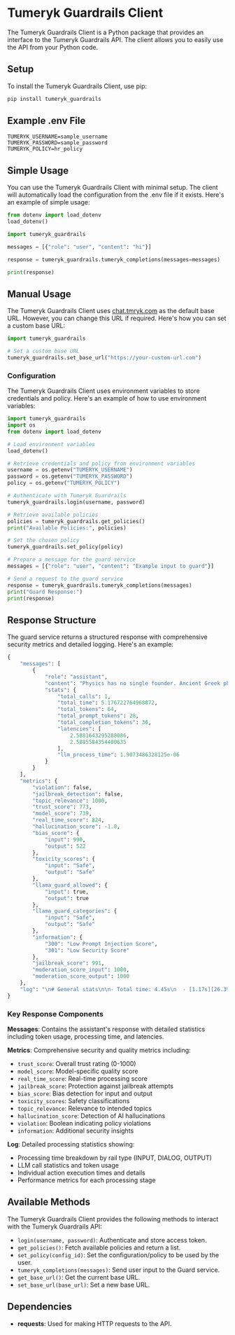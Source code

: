 # Tumeryk Guardrails Client

The Tumeryk Guardrails Client is a Python package that provides an interface to the Tumeryk Guardrails API. The client allows you to easily use the API from your Python code.

## Setup

To install the Tumeryk Guardrails Client, use pip:

```bash
pip install tumeryk_guardrails
```

## Example .env File

```
TUMERYK_USERNAME=sample_username
TUMERYK_PASSWORD=sample_password
TUMERYK_POLICY=hr_policy
```

## Simple Usage

You can use the Tumeryk Guardrails Client with minimal setup. The client will automatically load the configuration from the .env file if it exists. Here's an example of simple usage:

```python
from dotenv import load_dotenv
load_dotenv()

import tumeryk_guardrails

messages = [{"role": "user", "content": "hi"}]

response = tumeryk_guardrails.tumeryk_completions(messages=messages)

print(response)
```

## Manual Usage

The Tumeryk Guardrails Client uses [chat.tmryk.com](https://chat.tmryk.com) as the default base URL. However, you can change this URL if required. Here's how you can set a custom base URL:

```python
import tumeryk_guardrails

# Set a custom base URL
tumeryk_guardrails.set_base_url("https://your-custom-url.com")
```

### Configuration

The Tumeryk Guardrails Client uses environment variables to store credentials and policy. Here's an example of how to use environment variables:

```python
import tumeryk_guardrails
import os
from dotenv import load_dotenv

# Load environment variables
load_dotenv()

# Retrieve credentials and policy from environment variables
username = os.getenv("TUMERYK_USERNAME")
password = os.getenv("TUMERYK_PASSWORD")
policy = os.getenv("TUMERYK_POLICY")

# Authenticate with Tumeryk Guardrails
tumeryk_guardrails.login(username, password)

# Retrieve available policies
policies = tumeryk_guardrails.get_policies()
print("Available Policies:", policies)

# Set the chosen policy
tumeryk_guardrails.set_policy(policy)

# Prepare a message for the guard service
messages = [{"role": "user", "content": "Example input to guard"}]

# Send a request to the guard service
response = tumeryk_guardrails.tumeryk_completions(messages)
print("Guard Response:")
print(response)
```

## Response Structure

The guard service returns a structured response with comprehensive security metrics and detailed logging. Here's an example:

```python
{
    "messages": [
        {
            "role": "assistant",
            "content": "Physics has no single founder. Ancient Greek philosophers like Aristotle, and later scientists such as Galileo, Newton, and Einstein all made foundational contributions.",
            "stats": {
                "total_calls": 1,
                "total_time": 5.176722764968872,
                "total_tokens": 64,
                "total_prompt_tokens": 28,
                "total_completion_tokens": 36,
                "latencies": [
                    2.5881643295288086,
                    2.5885584354400635
                ],
                "llm_process_time": 1.9073486328125e-06
            }
        }
    ],
    "metrics": {
        "violation": false,
        "jailbreak_detection": false,
        "topic_relevance": 1000,
        "trust_score": 773,
        "model_score": 739,
        "real_time_score": 824,
        "hallucination_score": -1.0,
        "bias_score": {
            "input": 990,
            "output": 522
        },
        "toxicity_scores": {
            "input": "Safe",
            "output": "Safe"
        },
        "llama_guard_allowed": {
            "input": true,
            "output": true
        },
        "llama_guard_categories": {
            "input": "Safe",
            "output": "Safe"
        },
        "information": {
            "300": "Low Prompt Injection Score",
            "301": "Low Security Score"
        },
        "jailbreak_score": 991,
        "moderation_score_input": 1000,
        "moderation_score_output": 1000
    },
    "log": "\n# General stats\n\n- Total time: 4.45s\n  - [1.17s][26.3%]: INPUT Rails\n  - [2.60s][58.47%]: DIALOG Rails\n  - [0.66s][14.79%]: OUTPUT Rails\n  - [0.02s][0.44%]: Processing overhead \n- 2 LLM calls, 5.18s total duration, 56 total prompt tokens, 72 total completion tokens, 128 total tokens.\n\n# Detailed stats\n\n- [0.05s] INPUT (jailbreak detection heuristics): 3 actions (jailbreak_detection_heuristics, record_jailbreak_score, get_jailbreak_threshold), 0 llm calls []\n- [0.57s] INPUT (aegis guard check input): 2 actions (aegis_guard_check, record_guard_allowed), 0 llm calls []\n- [0.42s] INPUT (topic guard check input): 2 actions (topic_guard_check_input, record_topic_relevance), 0 llm calls []\n- [0.04s] INPUT (check bias input): 3 actions (check_bias, record_input_bias_score, get_input_fairness_threshold), 0 llm calls []\n- [0.08s] INPUT (mask sensitive data on input): 1 actions (mask_sensitive_data), 0 llm calls []\n- [2.60s] DIALOG (generate user intent): 1 actions (generate_user_intent), 2 llm calls [2.59s, 2.59s]\n- [0.51s] OUTPUT (aegis guard check output): 2 actions (aegis_guard_check, record_guard_allowed), 0 llm calls []\n- [0.05s] OUTPUT (check bias output): 3 actions (check_bias, record_output_bias_score, get_output_fairness_threshold), 0 llm calls []\n- [0.07s] OUTPUT (mask sensitive data on output): 1 actions (mask_sensitive_data), 0 llm calls []\n\n\n"
}
```

### Key Response Components

**Messages**: Contains the assistant's response with detailed statistics including token usage, processing time, and latencies.

**Metrics**: Comprehensive security and quality metrics including:
- `trust_score`: Overall trust rating (0-1000)
- `model_score`: Model-specific quality score
- `real_time_score`: Real-time processing score
- `jailbreak_score`: Protection against jailbreak attempts
- `bias_score`: Bias detection for input and output
- `toxicity_scores`: Safety classifications
- `topic_relevance`: Relevance to intended topics
- `hallucination_score`: Detection of AI hallucinations
- `violation`: Boolean indicating policy violations
- `information`: Additional security insights

**Log**: Detailed processing statistics showing:
- Processing time breakdown by rail type (INPUT, DIALOG, OUTPUT)
- LLM call statistics and token usage
- Individual action execution times and details
- Performance metrics for each processing stage

## Available Methods

The Tumeryk Guardrails Client provides the following methods to interact with the Tumeryk Guardrails API:

* `login(username, password)`: Authenticate and store access token.
* `get_policies()`: Fetch available policies and return a list.
* `set_policy(config_id)`: Set the configuration/policy to be used by the user.
* `tumeryk_completions(messages)`: Send user input to the Guard service.
* `get_base_url()`: Get the current base URL.
* `set_base_url(base_url)`: Set a new base URL.

## Dependencies

* **requests**: Used for making HTTP requests to the API. 
